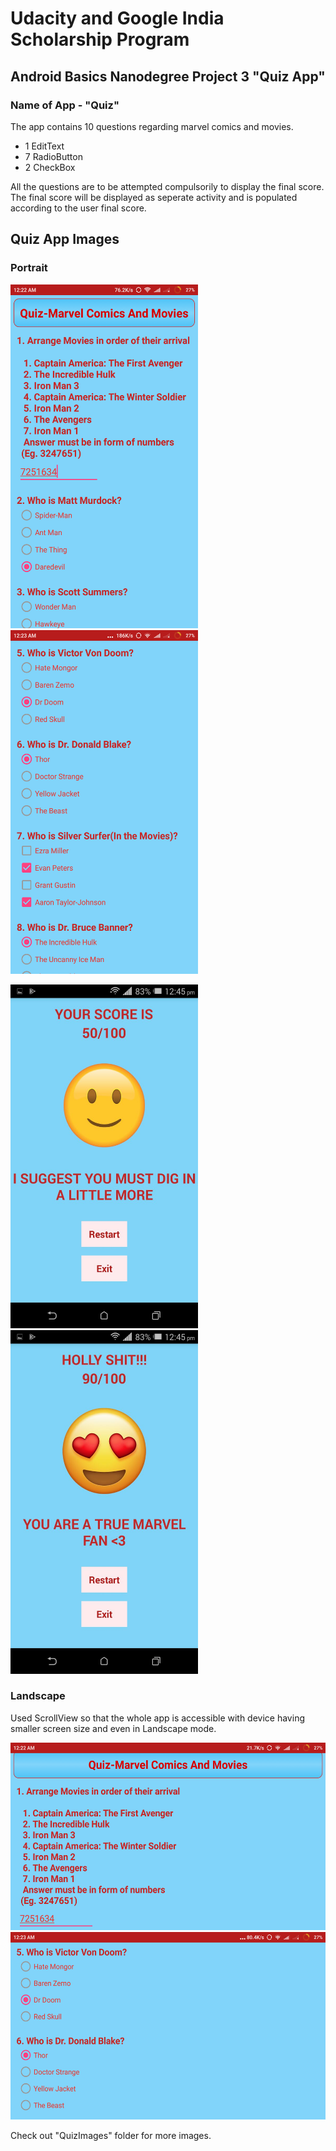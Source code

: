 # Udacity and Google India Scholarship Program
## Android Basics Nanodegree Project 3 "Quiz App"

### Name of App - "Quiz"

The app contains 10 questions regarding marvel comics and movies.
 - 1 EditText
 - 7 RadioButton
 - 2 CheckBox
 
 All the questions are to be attempted compulsorily to display the final score.
 The final score will be displayed as seperate activity and is populated according to the user final score.

## Quiz App Images
### Portrait
<img src = "QuizImages/1.png" width="300px" height="550px"> <img src = "QuizImages/3.png" width="300px" height="550px">

<img src = "QuizImages/7.jpeg" width="300px" height="550px"> <img src = "QuizImages/9.jpeg" width="300px" height="550px">

### Landscape
Used ScrollView so that the whole app is accessible with device having smaller screen size and even in Landscape mode.

<img src = "QuizImages/2.png" width="550px" height="300px">
<img src = "QuizImages/4.png" width="550px" height="300px">

Check out "QuizImages" folder for more images.
